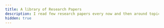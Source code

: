 ```yaml
---
title: A library of Research Papers
description: I read few research papers every now and then around topics that interests me. This section hosts those papers with my notes.
hidden: true
---
```


